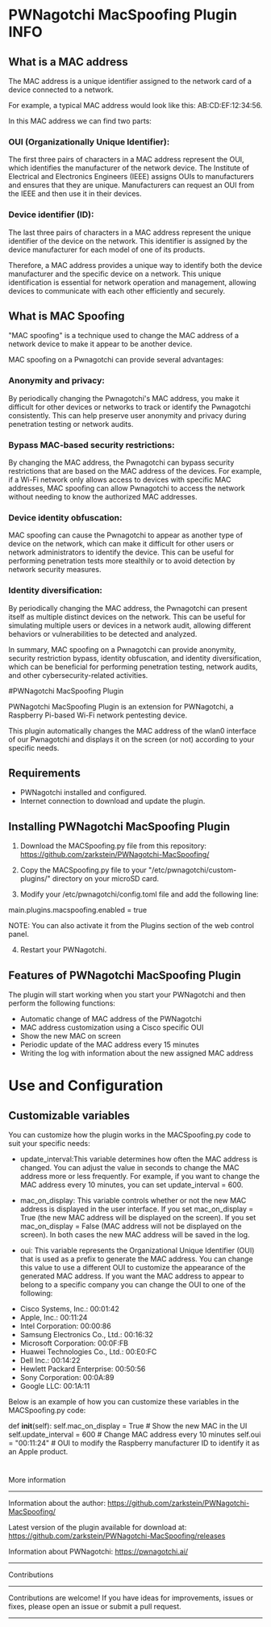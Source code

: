 # PWNagotchi MacSpoofing Plugin INFO

## What is a MAC address

The MAC address is a unique identifier assigned to the network card of a device connected to a network.

For example, a typical MAC address would look like this: AB:CD:EF:12:34:56.

In this MAC address we can find two parts:

### OUI (Organizationally Unique Identifier):
The first three pairs of characters in a MAC address represent the OUI, which identifies the manufacturer of the network device.
The Institute of Electrical and Electronics Engineers (IEEE) assigns OUIs to manufacturers and ensures that they are unique.
Manufacturers can request an OUI from the IEEE and then use it in their devices.

### Device identifier (ID):
The last three pairs of characters in a MAC address represent the unique identifier of the device on the network.
This identifier is assigned by the device manufacturer for each model of one of its products.

Therefore, a MAC address provides a unique way to identify both the device manufacturer and the specific device on a network.
This unique identification is essential for network operation and management, allowing devices to communicate with each other efficiently and securely.


## What is MAC Spoofing

"MAC spoofing" is a technique used to change the MAC address of a network device to make it appear to be another device.

MAC spoofing on a Pwnagotchi can provide several advantages:

### Anonymity and privacy:
By periodically changing the Pwnagotchi's MAC address, you make it difficult for other devices or networks to track or identify the Pwnagotchi consistently.
This can help preserve user anonymity and privacy during penetration testing or network audits.

### Bypass MAC-based security restrictions:
By changing the MAC address, the Pwnagotchi can bypass security restrictions that are based on the MAC address of the devices.
For example, if a Wi-Fi network only allows access to devices with specific MAC addresses, MAC spoofing can allow Pwnagotchi to access the network without needing to know the authorized MAC addresses.

### Device identity obfuscation:
MAC spoofing can cause the Pwnagotchi to appear as another type of device on the network, which can make it difficult for other users or network administrators to identify the device.
This can be useful for performing penetration tests more stealthily or to avoid detection by network security measures.

### Identity diversification:
By periodically changing the MAC address, the Pwnagotchi can present itself as multiple distinct devices on the network.
This can be useful for simulating multiple users or devices in a network audit, allowing different behaviors or vulnerabilities to be detected and analyzed.

In summary, MAC spoofing on a Pwnagotchi can provide anonymity, security restriction bypass, identity obfuscation, and identity diversification, which can be beneficial for performing penetration testing, network audits, and other cybersecurity-related activities.


#PWNagotchi MacSpoofing Plugin

PWNagotchi MacSpoofing Plugin is an extension for PWNagotchi, a Raspberry Pi-based Wi-Fi network pentesting device.

This plugin automatically changes the MAC address of the wlan0 interface of our Pwnagotchi and displays it on the screen (or not) according to your specific needs.

## Requirements

- PWNagotchi installed and configured.
- Internet connection to download and update the plugin.


## Installing PWNagotchi MacSpoofing Plugin

1. Download the MACSpoofing.py file from this repository:
https://github.com/zarkstein/PWNagotchi-MacSpoofing/

2. Copy the MACSpoofing.py file to your "/etc/pwnagotchi/custom-plugins/" directory on your microSD card.

3. Modify your /etc/pwnagotchi/config.toml file and add the following line:

main.plugins.macspoofing.enabled = true

NOTE: You can also activate it from the Plugins section of the web control panel.

4. Restart your PWNagotchi.


## Features of PWNagotchi MacSpoofing Plugin

The plugin will start working when you start your PWNagotchi and then perform the following functions:

- Automatic change of MAC address of the PWNagotchi
- MAC address customization using a Cisco specific OUI
- Show the new MAC on screen
- Periodic update of the MAC address every 15 minutes
- Writing the log with information about the new assigned MAC address


# Use and Configuration
## Customizable variables

You can customize how the plugin works in the MACSpoofing.py code to suit your specific needs:

- update_interval:This variable determines how often the MAC address is changed.
  You can adjust the value in seconds to change the MAC address more or less frequently.
  For example, if you want to change the MAC address every 10 minutes, you can set update_interval = 600.


- mac_on_display: This variable controls whether or not the new MAC address is displayed in the user interface.
  If you set mac_on_display = True (the new MAC address will be displayed on the screen).
  If you set mac_on_display = False (MAC address will not be displayed on the screen).
  In both cases the new MAC address will be saved in the log.


- oui: This variable represents the Organizational Unique Identifier (OUI) that is used as a prefix to generate the MAC address.
  You can change this value to use a different OUI to customize the appearance of the generated MAC address.
  If you want the MAC address to appear to belong to a specific company you can change the OUI to one of the following:

+ Cisco Systems, Inc.: 00:01:42
+ Apple, Inc.: 00:11:24
+ Intel Corporation: 00:00:86
+ Samsung Electronics Co., Ltd.: 00:16:32
+ Microsoft Corporation: 00:0F:FB
+ Huawei Technologies Co., Ltd.: 00:E0:FC
+ Dell Inc.: 00:14:22
+ Hewlett Packard Enterprise: 00:50:56
+ Sony Corporation: 00:0A:89
+ Google LLC: 00:1A:11

Below is an example of how you can customize these variables in the MACSpoofing.py code:

def __init__(self):
self.mac_on_display = True # Show the new MAC in the UI
self.update_interval = 600 # Change MAC address every 10 minutes
self.oui = "00:11:24" # OUI to modify the Raspberry manufacturer ID to identify it as an Apple product.

#
More information
*****

Information about the author:
https://github.com/zarkstein/PWNagotchi-MacSpoofing/

Latest version of the plugin available for download at:
https://github.com/zarkstein/PWNagotchi-MacSpoofing/releases

Information about PWNagotchi:
https://pwnagotchi.ai/


*****
Contributions
*****

Contributions are welcome! If you have ideas for improvements, issues or fixes, please open an issue or submit a pull request.

*****
